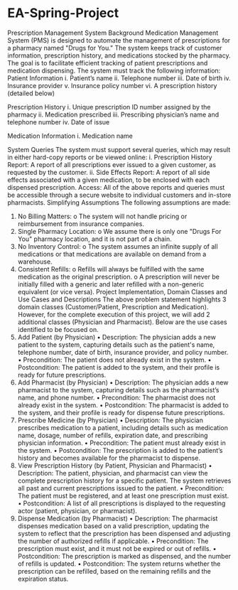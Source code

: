 # EA-Spring-Project
Prescription Management System 
Background
Medication Management System (PMS) is designed to automate the management of prescriptions for a pharmacy named "Drugs for You." The system keeps track of customer information, prescription history, and medications stocked by the pharmacy. The goal is to facilitate efficient tracking of patient prescriptions and medication dispensing.
The system must track the following information:
Patient Information
i.	Patient’s name
ii.	Telephone number
iii.	Date of birth
iv.	Insurance provider
v.	Insurance policy number
vi.	A prescription history (detailed below)

Prescription History
i.	Unique prescription ID number assigned by the pharmacy
ii.	Medication prescribed
iii.	Prescribing physician’s name and telephone number
iv.	Date of issue


Medication Information
i.	Medication name

System Queries
The system must support several queries, which may result in either hard-copy reports or be viewed online:
i.	Prescription History Report: A report of all prescriptions ever issued to a given customer, as requested by the customer.
ii.	Side Effects Report: A report of all side effects associated with a given medication, to be enclosed with each dispensed prescription.
Access:
All of the above reports and queries must be accessible through a secure website to individual customers and in-store pharmacists.
Simplifying Assumptions
The following assumptions are made:
1.	No Billing Matters:
o	The system will not handle pricing or reimbursement from insurance companies.
2.	Single Pharmacy Location:
o	We assume there is only one "Drugs For You" pharmacy location, and it is not part of a chain.
3.	No Inventory Control:
o	The system assumes an infinite supply of all medications or that medications are available on demand from a warehouse.
4.	Consistent Refills:
o	Refills will always be fulfilled with the same medication as the original prescription.
o	A prescription will never be initially filled with a generic and later refilled with a non-generic equivalent (or vice versa).
Project Implementation, Domain Classes and Use Cases and Descriptions
The above problem statement highlights 3 domain classes (Customer/Patient, Prescription and Medication).  However, for the complete execution of this project, we will add 2 additional classes (Physician and Pharmacist). 
Below are the use cases identified to be focused on. 
1. Add Patient (by Physician)
•	Description: The physician adds a new patient to the system, capturing details such as the patient's name, telephone number, date of birth, insurance provider, and policy number.
•	Precondition: The patient does not already exist in the system.
•	Postcondition: The patient is added to the system, and their profile is ready for future prescriptions.
2. Add Pharmacist (by Physician)
•	Description: The physician adds a new pharmacist to the system, capturing details such as the pharmacist’s name, and phone number.
•	Precondition: The pharmacist does not already exist in the system.
•	Postcondition: The pharmacist is added to the system, and their profile is ready for dispense future prescriptions.
3. Prescribe Medicine (by Physician)
•	Description: The physician prescribes medication to a patient, including details such as medication name, dosage, number of refills, expiration date, and prescribing physician information.
•	Precondition: The patient must already exist in the system.
•	Postcondition: The prescription is added to the patient’s history and becomes available for the pharmacist to dispense.
4. View Prescription History (by Patient, Physician and Pharmacist)
•	Description: The patient, physician, and pharmacist can view the complete prescription history for a specific patient. The system retrieves all past and current prescriptions issued to the patient.
•	Precondition: The patient must be registered, and at least one prescription must exist.
•	Postcondition: A list of all prescriptions is displayed to the requesting actor (patient, physician, or pharmacist).
6. Dispense Medication (by Pharmacist)
•	Description: The pharmacist dispenses medication based on a valid prescription, updating the system to reflect that the prescription has been dispensed and adjusting the number of authorized refills if applicable.
•	Precondition: The prescription must exist, and it must not be expired or out of refills.
•	Postcondition: The prescription is marked as dispensed, and the number of refills is updated.
•	Postcondition: The system returns whether the prescription can be refilled, based on the remaining refills and the expiration status.
